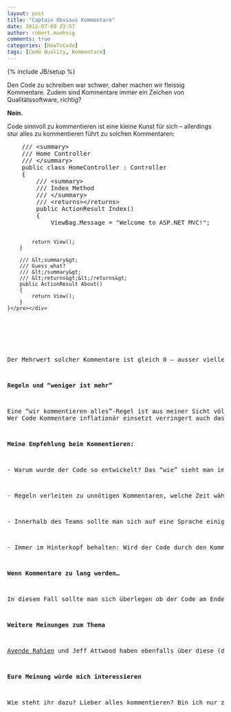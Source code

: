 ```yaml
---
layout: post
title: "Captain Obvious Kommentare"
date: 2012-07-09 22:57
author: robert.muehsig
comments: true
categories: [HowToCode]
tags: [Code Quality, Kommentare]
---
```

{% include JB/setup %}
<p>Den Code zu schreiben war schwer, daher machen wir fleissig Kommentare. Zudem sind Kommentare immer ein Zeichen von Qualitätssoftware, richtig?</p> <p><strong>Nein.</strong></p> <p>Code sinnvoll zu kommentieren ist eine kleine Kunst für sich – allerdings stur alles zu kommentieren führt zu solchen Kommentaren:</p> <div style="padding-bottom: 0px; margin: 0px; padding-left: 0px; padding-right: 0px; display: inline; float: none; padding-top: 0px" id="scid:812469c5-0cb0-4c63-8c15-c81123a09de7:2f9faa4c-c1d6-4842-804d-c66c906ab524" class="wlWriterEditableSmartContent"><pre name="code" class="c#">    /// &lt;summary&gt;
    /// Home Controller
    /// &lt;/summary&gt;
    public class HomeController : Controller
    {
        /// &lt;summary&gt;
        /// Index Method
        /// &lt;/summary&gt;
        /// &lt;returns&gt;&lt;/returns&gt;
        public ActionResult Index()
        {
            ViewBag.Message = "Welcome to ASP.NET MVC!";

            return View();
        }

        /// &lt;summary&gt;
        /// Guess what?
        /// &lt;/summary&gt;
        /// &lt;returns&gt;&lt;/returns&gt;
        public ActionResult About()
        {
            return View();
        }
    }</pre></div>
<p>&nbsp;</p>
<p>Der Mehrwert solcher Kommentare ist gleich 0 – ausser vielleicht das man eine bestimmte “Quality Code Metric” ausgetrickst hat oder eine Regel befolgt hat. <a href="{{BASE_PATH}}/2010/11/18/howto-stylecop-settings-auf-mehrere-projekte-anwenden/">StyleCop</a> &amp; co. machen es ziemlich einfach ein regides Regelwerk zu erstellen.</p>
<p><strong>Regeln und “weniger ist mehr”</strong></p>
<p>Eine “wir kommentieren alles”-Regel ist aus meiner Sicht völlig unnütze und verleitet sogar dazu “falsche” Kommentare zu erstellen. Kommentare sollen den Code erklären – warum gibts dies und jenes. Das das die “HomeController” Klasse ist sehe ich selber und wie ein Konstruktor aussieht erkenne ich auch noch. Aber warum wird diese oder jene Prüfung vorgenommen? Was versteckt sich fachlich hinter dem Code?<br>Wer Code Kommentare inflationär einsetzt verringert auch das Empfinden der Projektmitglieder sich um die Kommentare zu kümmern. Resharper kann clevere Refactorings durchführen – aber die Kommentare müssen von Hand nachgezogen werden und wenn das keiner macht, “weil es so viele Kommentare gibt”, dann sind sie nur noch eine Belastung.</p>
<p><strong>Meine Empfehlung beim Kommentieren:</strong></p>
<p>- Warum wurde der Code so entwickelt? Das “wie” sieht man im Code.</p>
<p>- Regeln verleiten zu unnötigen Kommentaren, welche Zeit während der Entwicklung brauchen und besonders in bei der Pflege des Codes. </p>
<p>- Innerhalb des Teams sollte man sich auf eine Sprache einigen. Deutsch / Englisch Gemischt hat einen unschönen Beigeschmack.</p>
<p>- Immer im Hinterkopf behalten: Wird der Code durch den Kommentar <strong><u>bereichert</u></strong>? Wenn nicht, dann gibts keinen Kommentar. Auch gut<strong>(! – Kommentare sind kein MUSS!)</strong></p>
<p><strong>Wenn Kommentare zu lang werden…</strong></p>
<p>In diesem Fall sollte man sich überlegen ob der Code am Ende nicht einfach zu kompliziert ist. Dutzende Zeilen der Erklärung können auch zeigen, dass eine Methode zu viele Aufgaben hat.</p>
<p><strong>Weitere Meinungen zum Thema</strong></p>
<p><a href="http://ayende.com/blog/1948/on-code-comments">Ayende Rahien</a> und Jeff Attwood haben ebenfalls über diese (doch schon recht alte Thema) <a href="http://www.codinghorror.com/blog/2008/07/coding-without-comments.html">gebloggt</a>. </p>
<p><strong>Eure Meinung würde mich interessieren</strong></p>
<p>Wie steht ihr dazu? Lieber alles kommentieren? Bin ich nur zu faul zum Schreiben? Welche Stilblüten habt ihr schon gesehen? Gibt es bei euch eine Code Kommentar Regel?&nbsp;&nbsp; </p>
